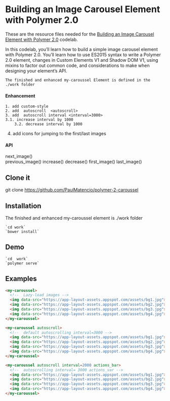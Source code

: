 # Building an Image Carousel Element with Polymer 2.0

These are the resource files needed for the [Building an Image Carousel Element with Polymer 2.0](https://codelabs.developers.google.com/codelabs/polymer-2-carousel/) codelab.

In this codelab, you’ll learn how to build a simple image carousel element with Polymer 2.0. You’ll learn how to use ES2015 syntax to write a Polymer 2.0 element, changes in Custom Elements V1 and Shadow DOM V1, using mixins to factor out common code, and considerations to make when designing your element’s API.

`The finished and enhanced my-caroussel Element is defined in the ./work folder`

#### Enhancement
	1. add custom-style
	2. add  autoscroll  <autoscroll>
	3. add  autoscroll interval <interval=3000>
   	3.1. increase interval by 1000
		3.2. decrease interval by 1000
  4. add icons for jumping to the first/last images

#### API

next_image()	
previous_image()
increase()
decrease()
first_image()
last_image()


## Clone it

  git clone  https://github.com/PaulMatencio/polymer-2-caroussel

## Installation

 The finished and enhanced my-caroussel element is  ./work folder   


 	`cd work`
 	`bower install`

## Demo

	`cd  work`
	`polymer serve`


## Examples


```html
<my-caroussel>
  <!--  Lazy-load images -->
  <img data-src="https://app-layout-assets.appspot.com/assets/bg1.jpg">
  <img data-src="https://app-layout-assets.appspot.com/assets/bg2.jpg">
  <img data-src="https://app-layout-assets.appspot.com/assets/bg3.jpg">
  <img data-src="https://app-layout-assets.appspot.com/assets/bg4.jpg">
</my-caroussel>

<my-caroussel autoscroll>
  <!--  default autoscrolling interval=3000 -->
  <img data-src="https://app-layout-assets.appspot.com/assets/bg1.jpg">
  <img data-src="https://app-layout-assets.appspot.com/assets/bg2.jpg">
  <img data-src="https://app-layout-assets.appspot.com/assets/bg3.jpg">
  <img data-src="https://app-layout-assets.appspot.com/assets/bg4.jpg">
</my-caroussel>

<my-caroussel autoscroll interval=2000 actions_bar>
  <!--  autoscrolling interval= 3000 actions_var -->
  <img data-src="https://app-layout-assets.appspot.com/assets/bg1.jpg">
  <img data-src="https://app-layout-assets.appspot.com/assets/bg2.jpg">
  <img data-src="https://app-layout-assets.appspot.com/assets/bg3.jpg">
  <img data-src="https://app-layout-assets.appspot.com/assets/bg4.jpg">
</my-caroussel>
```
